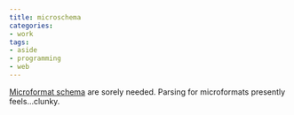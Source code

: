 ```yaml
---
title: microschema
categories:
- work
tags:
- aside
- programming
- web
---
```


[Microformat schema][1] are sorely needed.  Parsing for microformats presently feels...clunky.

   [1]: http://smackman.com/2006/06/01/an-old-idea/

